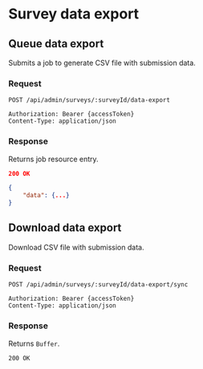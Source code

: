 # Survey data export

## Queue data export

Submits a job to generate CSV file with submission data.

### Request

```http
POST /api/admin/surveys/:surveyId/data-export

Authorization: Bearer {accessToken}
Content-Type: application/json
```

### Response

Returns job resource entry.

```json
200 OK

{
    "data": {...}
}
```

## Download data export

Download CSV file with submission data.

### Request

```http
POST /api/admin/surveys/:surveyId/data-export/sync

Authorization: Bearer {accessToken}
Content-Type: application/json
```

### Response

Returns `Buffer`.

```
200 OK
```
